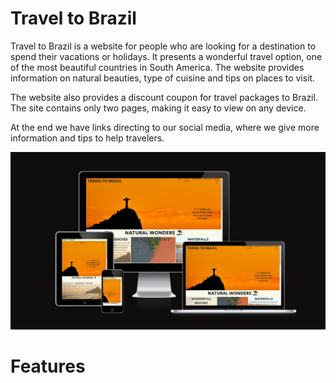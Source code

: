 # Travel to Brazil

Travel to Brazil is a website for people who are looking for a destination to spend their vacations or holidays. It presents a wonderful travel option, one of the most beautiful countries in South America. The website provides information on natural beauties, type of cuisine and tips on places to visit.

The website also provides a discount coupon for travel packages to Brazil. The site contains only two pages, making it easy to view on any device.

At the end we have links directing to our social media, where we give more information and tips to help travelers.

![Responsive web site screen shot](assets/image/screenshots/responsive.JPG)

# Features

